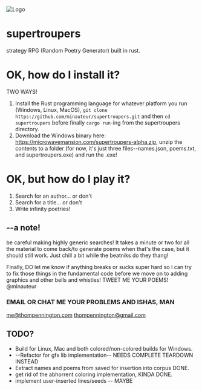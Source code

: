 ![Logo](https://www.microwavemansion.com/supertroupers/supertroupers.png)
# supertroupers

strategy RPG (Random Poetry Generator) built in rust.

# OK, how do I install it?
TWO WAYS!
1) Install the Rust programming language for whatever platform you run (Windows, Linux, MacOS),
	`git clone https://github.com/minauteur/supertroupers.git` and then `cd supertroupers`
	before finally `cargo run`-ing from the supertroupers directory.
2) Download the Windows binary here: https://microwavemansion.com/supertroupers-alpha.zip, unzip the contents to a folder (for now, it's just three files--names.json, poems.txt, and supertroupers.exe)
	and run the .exe!

# OK, but how do I play it?
1) Search for an author... or don't
2) Search for a title... or don't 
3) Write infinity poetries!

## --a note!
be careful making highly generic searches! It takes a minute or two for all the material to come back/to generate poems when that's the case, but it should still work. 
Just chill a bit while the beatniks do they thang!

Finally, DO let me know if anything breaks or sucks super hard so I can try to fix those things in the fundamental code before we move on to adding graphics and other bells and whistles!
TWEET ME YOUR POEMS!
@minauteur

### EMAIL OR CHAT ME YOUR PROBLEMS AND ISHAS, MAN
me@thompennington.com
thompennington@gmail.com

## TODO?
* Build for Linux, Mac and both colored/non-colored builds for Windows.
* --Refactor for gfx lib implementation-- NEEDS COMPLETE TEARDOWN INSTEAD
* Extract names and poems from saved for insertion into corpus DONE.
* get rid of the abhorrent coloring implementation, KINDA DONE.
* implement user-inserted lines/seeds -- MAYBE


